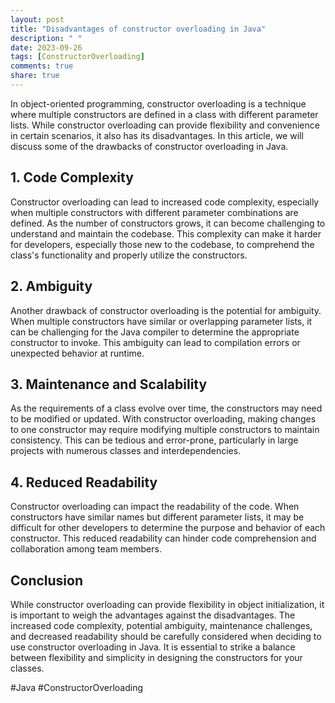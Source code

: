 ```yaml
---
layout: post
title: "Disadvantages of constructor overloading in Java"
description: " "
date: 2023-09-26
tags: [ConstructorOverloading]
comments: true
share: true
---
```


In object-oriented programming, constructor overloading is a technique where multiple constructors are defined in a class with different parameter lists. While constructor overloading can provide flexibility and convenience in certain scenarios, it also has its disadvantages. In this article, we will discuss some of the drawbacks of constructor overloading in Java.

## 1. Code Complexity

Constructor overloading can lead to increased code complexity, especially when multiple constructors with different parameter combinations are defined. As the number of constructors grows, it can become challenging to understand and maintain the codebase. This complexity can make it harder for developers, especially those new to the codebase, to comprehend the class's functionality and properly utilize the constructors.

## 2. Ambiguity

Another drawback of constructor overloading is the potential for ambiguity. When multiple constructors have similar or overlapping parameter lists, it can be challenging for the Java compiler to determine the appropriate constructor to invoke. This ambiguity can lead to compilation errors or unexpected behavior at runtime.

## 3. Maintenance and Scalability

As the requirements of a class evolve over time, the constructors may need to be modified or updated. With constructor overloading, making changes to one constructor may require modifying multiple constructors to maintain consistency. This can be tedious and error-prone, particularly in large projects with numerous classes and interdependencies.

## 4. Reduced Readability

Constructor overloading can impact the readability of the code. When constructors have similar names but different parameter lists, it may be difficult for other developers to determine the purpose and behavior of each constructor. This reduced readability can hinder code comprehension and collaboration among team members.

## Conclusion

While constructor overloading can provide flexibility in object initialization, it is important to weigh the advantages against the disadvantages. The increased code complexity, potential ambiguity, maintenance challenges, and decreased readability should be carefully considered when deciding to use constructor overloading in Java. It is essential to strike a balance between flexibility and simplicity in designing the constructors for your classes.

#Java #ConstructorOverloading